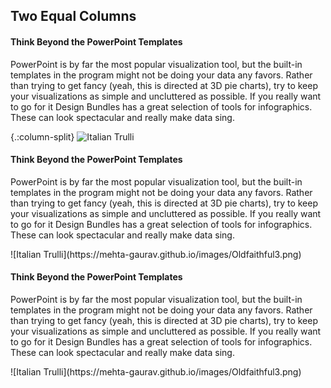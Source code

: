 

## Two Equal Columns

<div class="row-split">

<div class="column-split">

#### Think Beyond the PowerPoint Templates  
PowerPoint is by far the most popular visualization tool, but the built-in templates in the program might not be doing your data any favors. Rather than trying to get fancy (yeah, this is directed at 3D pie charts), try to keep your visualizations as simple and uncluttered as possible. If you really want to go for it Design Bundles has a great selection of tools for infographics. These can look spectacular and really make data sing.

</div>

{.:column-split}
![Italian Trulli](https://mehta-gaurav.github.io/images/Oldfaithful3.png)

<div class="column-split">

#### Think Beyond the PowerPoint Templates

PowerPoint is by far the most popular visualization tool, but the built-in templates in the program might not be doing your data any favors. Rather than trying to get fancy (yeah, this is directed at 3D pie charts), try to keep your visualizations as simple and uncluttered as possible. If you really want to go for it Design Bundles has a great selection of tools for infographics. These can look spectacular and really make data sing.

</div>

<div class="column-split">![Italian Trulli](https://mehta-gaurav.github.io/images/Oldfaithful3.png)</div>

<div class="column-split">

#### Think Beyond the PowerPoint Templates

PowerPoint is by far the most popular visualization tool, but the built-in templates in the program might not be doing your data any favors. Rather than trying to get fancy (yeah, this is directed at 3D pie charts), try to keep your visualizations as simple and uncluttered as possible. If you really want to go for it Design Bundles has a great selection of tools for infographics. These can look spectacular and really make data sing.

</div>

<div class="column-split">![Italian Trulli](https://mehta-gaurav.github.io/images/Oldfaithful3.png)</div>

</div>
